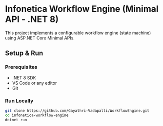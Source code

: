 # Infonetica Workflow Engine (Minimal API - .NET 8)

This project implements a configurable workflow engine (state machine) using ASP.NET Core Minimal APIs.

## Setup & Run

### Prerequisites
- .NET 8 SDK
- VS Code or any editor
- Git

### Run Locally

```bash
git clone https://github.com/Gayathri-Vadapalli/WorkflowEngine.git
cd infonetica-workflow-engine
dotnet run
